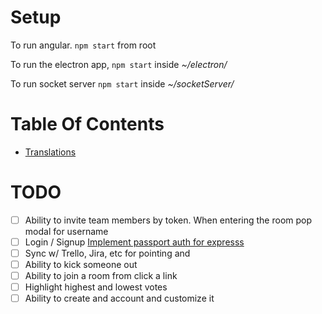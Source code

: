 Setup
=====

To run angular.
`npm start` from root

To run the electron app,
`npm start` inside *~/electron/*

To run socket server
`npm start` inside *~/socketServer/*

Table Of Contents
===
* [Translations](./docs/translations.md)

TODO
====
* [ ] Ability to invite team members by token. When entering the room pop modal for username
* [ ] Login / Signup [Implement passport auth for expresss](http://passportjs.org/)
* [ ] Sync w/ Trello, Jira, etc for pointing and
* [ ] Ability to kick someone out
* [ ] Ability to join a room from click a link
* [ ] Highlight highest and lowest votes
* [ ] Ability to create and account and customize it
